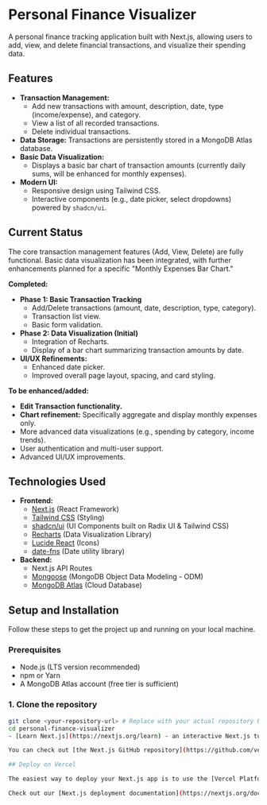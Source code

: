 # Personal Finance Visualizer

A personal finance tracking application built with Next.js, allowing users to add, view, and delete financial transactions, and visualize their spending data.



## Features

-   **Transaction Management:**
    -   Add new transactions with amount, description, date, type (income/expense), and category.
    -   View a list of all recorded transactions.
    -   Delete individual transactions.
-   **Data Storage:** Transactions are persistently stored in a MongoDB Atlas database.
-   **Basic Data Visualization:**
    -   Displays a basic bar chart of transaction amounts (currently daily sums, will be enhanced for monthly expenses).
-   **Modern UI:**
    -   Responsive design using Tailwind CSS.
    -   Interactive components (e.g., date picker, select dropdowns) powered by `shadcn/ui`.

## Current Status

The core transaction management features (Add, View, Delete) are fully functional. Basic data visualization has been integrated, with further enhancements planned for a specific "Monthly Expenses Bar Chart."

**Completed:**
-   **Phase 1: Basic Transaction Tracking**
    -   Add/Delete transactions (amount, date, description, type, category).
    -   Transaction list view.
    -   Basic form validation.
-   **Phase 2: Data Visualization (Initial)**
    -   Integration of Recharts.
    -   Display of a bar chart summarizing transaction amounts by date.
-   **UI/UX Refinements:**
    -   Enhanced date picker.
    -   Improved overall page layout, spacing, and card styling.

**To be enhanced/added:**
-   **Edit Transaction functionality.**
-   **Chart refinement:** Specifically aggregate and display monthly expenses only.
-   More advanced data visualizations (e.g., spending by category, income trends).
-   User authentication and multi-user support.
-   Advanced UI/UX improvements.

## Technologies Used

-   **Frontend:**
    -   [Next.js](https://nextjs.org/) (React Framework)
    -   [Tailwind CSS](https://tailwindcss.com/) (Styling)
    -   [shadcn/ui](https://ui.shadcn.com/) (UI Components built on Radix UI & Tailwind CSS)
    -   [Recharts](https://recharts.org/en-US/) (Data Visualization Library)
    -   [Lucide React](https://lucide.dev/) (Icons)
    -   [date-fns](https://date-fns.org/) (Date utility library)
-   **Backend:**
    -   Next.js API Routes
    -   [Mongoose](https://mongoosejs.com/) (MongoDB Object Data Modeling - ODM)
    -   [MongoDB Atlas](https://www.mongodb.com/atlas) (Cloud Database)

## Setup and Installation

Follow these steps to get the project up and running on your local machine.

### Prerequisites

-   Node.js (LTS version recommended)
-   npm or Yarn
-   A MongoDB Atlas account (free tier is sufficient)

### 1. Clone the repository

```bash
git clone <your-repository-url> # Replace with your actual repository URL if using Git
cd personal-finance-visualizer
- [Learn Next.js](https://nextjs.org/learn) - an interactive Next.js tutorial.

You can check out [the Next.js GitHub repository](https://github.com/vercel/next.js) - your feedback and contributions are welcome!

## Deploy on Vercel

The easiest way to deploy your Next.js app is to use the [Vercel Platform](https://vercel.com/new?utm_medium=default-template&filter=next.js&utm_source=create-next-app&utm_campaign=create-next-app-readme) from the creators of Next.js.

Check out our [Next.js deployment documentation](https://nextjs.org/docs/app/building-your-application/deploying) for more details.
